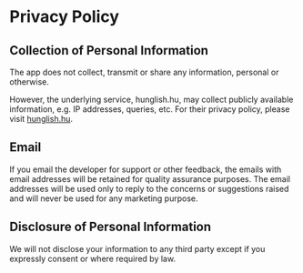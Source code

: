 # Privacy Policy 

## Collection of Personal Information

The app does not collect, transmit or share any information, personal or otherwise. 

However, the underlying service, hunglish.hu, may collect publicly available information, 
e.g. IP addresses, queries, etc. For their privacy policy, please visit [hunglish.hu](https://hunglish.hu).

## Email

If you email the developer for support or other feedback, the emails with email addresses will be 
retained for quality assurance purposes. The email addresses will be used only to reply to the concerns 
or suggestions raised and will never be used for any marketing purpose.

## Disclosure of Personal Information

We will not disclose your information to any third party except if you expressly consent or where required by law.
